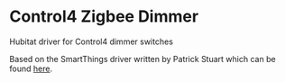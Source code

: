 # Control4 Zigbee Dimmer
Hubitat driver for Control4 dimmer switches

Based on the SmartThings driver written by Patrick Stuart which can be found [here](https://github.com/pstuart/smartthings-ps/blob/master/devicetypes/Control4%20Zigbee%20HA%20Dimmer.groovy).